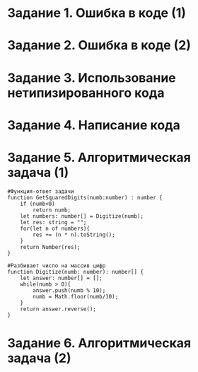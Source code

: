 # Задание 1. Ошибка в коде (1)

# Задание 2. Ошибка в коде (2)

# Задание 3. Использование нетипизированного кода

# Задание 4. Написание кода

# Задание 5. Алгоритмическая задача (1)

```
#Функция-ответ задачи
function GetSquaredDigits(numb:number) : number {
    if (numb<0)
        return numb;
    let numbers: number[] = Digitize(numb);
    let res: string = "";
    for(let n of numbers){
        res += (n * n).toString();
    }
    return Number(res);
}

#Разбивает число на массив цифр
function Digitize(numb: number): number[] { 
    let answer: number[] = [];
    while(numb > 0){
        answer.push(numb % 10);
        numb = Math.floor(numb/10);
    }
    return answer.reverse();
}
```

# Задание 6. Алгоритмическая задача (2)

